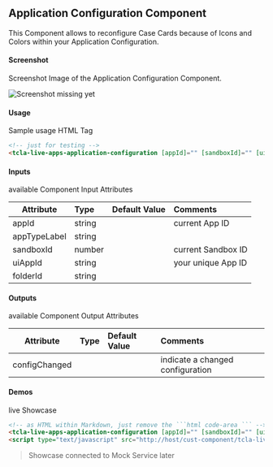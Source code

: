 ## Application Configuration Component
This Component allows to reconfigure Case Cards because of Icons and Colors within your Application Configuration.

#### Screenshot
Screenshot Image of the Application Configuration Component.

![Screenshot missing yet](App-Configuration.png "Application Configuration Component Image")

#### Usage
Sample usage HTML Tag

```html
<!-- just for testing -->
<tcla-live-apps-application-configuration [appId]="" [sandboxId]="" [uiAppId]=""></tcla-live-apps-application-configuration>
```

#### Inputs
available Component Input Attributes

| Attribute         | Type                          | Default Value | Comments                                        |
| ----------------- |:----------------------------- |:------------- |:----------------------------------------------- |
| appId             | string                        |               | current App ID                                  |
| appTypeLabel      | string                        |               |                                                 |
| sandboxId         | number                        |               | current Sandbox ID                              |
| uiAppId           | string                        |               | your unique App ID                              |
| folderId          | string                        |               |                                                 |

#### Outputs
available Component Output Attributes

| Attribute         | Type                          | Default Value | Comments                                        |
| ----------------- |:----------------------------- |:------------- |:----------------------------------------------- |
| configChanged     |                               |               | indicate a changed configuration                |

#### Demos
live Showcase

```html
<!-- as HTML within Markdown, just remove the ```html code-area ``` -->
<tcla-live-apps-application-configuration [appId]="" [sandboxId]="" [uiAppId]=""></tcla-live-apps-application-configuration>
<script type="text/javascript" src="http://host/cust-component/tcla-live-apps-tcla-live-apps-application-configuration.js"></script>
```

> Showcase connected to Mock Service later


